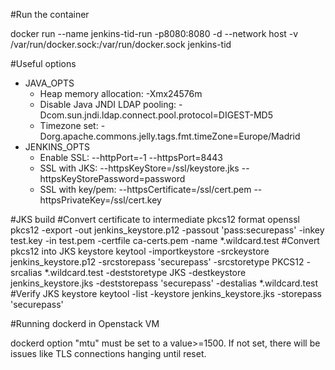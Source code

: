 
#Run the container

docker run --name jenkins-tid-run -p8080:8080 -d --network host -v /var/run/docker.sock:/var/run/docker.sock jenkins-tid

#Useful options
  - JAVA_OPTS
    - Heap memory allocation: -Xmx24576m 
    - Disable Java JNDI LDAP pooling: -Dcom.sun.jndi.ldap.connect.pool.protocol=DIGEST-MD5
    - Timezone set: -Dorg.apache.commons.jelly.tags.fmt.timeZone=Europe/Madrid
  - JENKINS_OPTS
    - Enable SSL: --httpPort=-1 --httpsPort=8443
    - SSL with JKS: --httpsKeyStore=/ssl/keystore.jks --httpsKeyStorePassword=password
    - SSL with key/pem: --httpsCertificate=/ssl/cert.pem  --httpsPrivateKey=/ssl/cert.key

#JKS build 
  #Convert certificate to intermediate pkcs12 format
  openssl pkcs12 -export -out jenkins_keystore.p12 -passout 'pass:securepass' -inkey test.key -in test.pem -certfile ca-certs.pem -name *.wildcard.test
  #Convert pkcs12 into JKS keystore
  keytool -importkeystore -srckeystore jenkins_keystore.p12 -srcstorepass 'securepass' -srcstoretype PKCS12 -srcalias *.wildcard.test -deststoretype JKS -destkeystore jenkins_keystore.jks -deststorepass 'securepass' -destalias *.wildcard.test
  #Verify JKS keystore
  keytool -list -keystore jenkins_keystore.jks -storepass 'securepass'

#Running dockerd in Openstack VM

dockerd option "mtu" must be set to a value>=1500. If not set, there will be issues like TLS connections hanging until reset.
